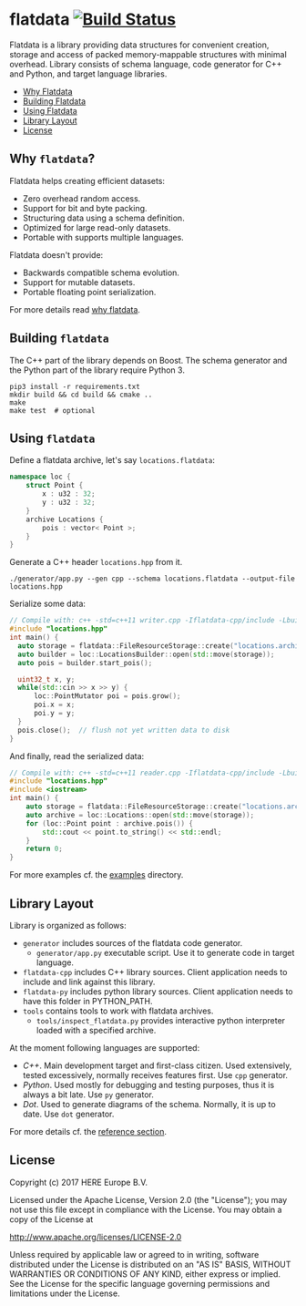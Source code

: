 # flatdata [![Build Status](https://travis-ci.org/heremaps/flatdata.svg?branch=master)](https://travis-ci.org/heremaps/flatdata)

Flatdata is a library providing data structures for convenient creation, storage and access of packed memory-mappable structures with minimal overhead. Library consists of schema language, code generator for C++ and Python, and target language libraries.

* [Why Flatdata](#why-flatdata)
* [Building Flatdata](#building-flatdata)
* [Using Flatdata](#using-flatdata)
* [Library Layout](#library-layout)
* [License](#license)

## Why `flatdata`?

Flatdata helps creating efficient datasets:

* Zero overhead random access.
* Support for bit and byte packing.
* Structuring data using a schema definition.
* Optimized for large read-only datasets.
* Portable with supports multiple languages.

Flatdata doesn't provide:

* Backwards compatible schema evolution.
* Support for mutable datasets.
* Portable floating point serialization.

For more details read [why flatdata](docs/why-flatdata.md).

## Building `flatdata`

The C++ part of the library depends on Boost. The schema generator and the Python part of the
library require Python 3.

```shell
pip3 install -r requirements.txt
mkdir build && cd build && cmake ..
make
make test  # optional
```

## Using `flatdata`

Define a flatdata archive, let's say `locations.flatdata`:
```cpp
namespace loc {
    struct Point {
        x : u32 : 32;
        y : u32 : 32;
    }
    archive Locations {
        pois : vector< Point >;
    }
}
```

Generate a C++ header `locations.hpp` from it.
```shell
./generator/app.py --gen cpp --schema locations.flatdata --output-file locations.hpp
```

Serialize some data:
```cpp
// Compile with: c++ -std=c++11 writer.cpp -Iflatdata-cpp/include -Lbuild/flatdata-cpp -lflatdata -lboost_system -lboost_filesystem -o writer
#include "locations.hpp"
int main() {
  auto storage = flatdata::FileResourceStorage::create("locations.archive");  // create storage
  auto builder = loc::LocationsBuilder::open(std::move(storage));             // create builder
  auto pois = builder.start_pois();

  uint32_t x, y;
  while(std::cin >> x >> y) {
      loc::PointMutator poi = pois.grow();
      poi.x = x;
      poi.y = y;
  }
  pois.close();  // flush not yet written data to disk
}
```

And finally, read the serialized data:

```cpp
// Compile with: c++ -std=c++11 reader.cpp -Iflatdata-cpp/include -Lbuild/flatdata-cpp -lflatdata -lboost_system -lboost_filesystem -o reader
#include "locations.hpp"
#include <iostream>
int main() {
    auto storage = flatdata::FileResourceStorage::create("locations.archive");  // open storage
    auto archive = loc::Locations::open(std::move(storage));              // create archive
    for (loc::Point point : archive.pois()) {                             // iterate through pois
        std::cout << point.to_string() << std::endl;
    }
    return 0;
}
```

For more examples cf. the [examples](examples) directory.

## Library Layout

Library is organized as follows:

   * `generator` includes sources of the flatdata code generator.
       * `generator/app.py` executable script. Use it to generate code in target language.
   * `flatdata-cpp` includes C++ library sources. Client application needs to include and
                      link against this library.
   * `flatdata-py` includes python library sources. Client application needs to have this
                     folder in PYTHON_PATH.
   * `tools` contains tools to work with flatdata archives.
       * `tools/inspect_flatdata.py` provides interactive python interpreter loaded with a specified
           archive.

At the moment following languages are supported:

   * *C++*. Main development target and first-class citizen. Used extensively, tested excessively,
       normally receives features first. Use `cpp` generator.
   * *Python*. Used mostly for debugging and testing purposes, thus it is always a bit late.
       Use `py` generator.
   * *Dot*. Used to generate diagrams of the schema. Normally, it is up to date.
       Use `dot` generator.

For more details cf. the [reference section](docs/reference.md).

## License

Copyright (c) 2017 HERE Europe B.V.

Licensed under the Apache License, Version 2.0 (the "License");
you may not use this file except in compliance with the License.
You may obtain a copy of the License at

   http://www.apache.org/licenses/LICENSE-2.0

Unless required by applicable law or agreed to in writing, software
distributed under the License is distributed on an "AS IS" BASIS,
WITHOUT WARRANTIES OR CONDITIONS OF ANY KIND, either express or implied.
See the License for the specific language governing permissions and
limitations under the License.
